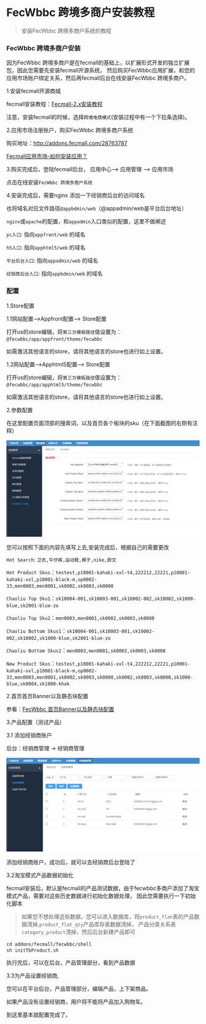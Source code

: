 FecWbbc 跨境多商户安装教程
========

> 安装FecWbbc 跨境多商户系统的教程


### FecWbbc 跨境多商户安装

因为FecWbbc 跨境多商户是在fecmall的基础上，以扩展形式开发的独立扩展包，因此您需要先安装fecmall开源系统，
然后购买FecWbbc应用扩展，和您的应用市场账户绑定关系，然后再fecmall后台在线安装FecWbbc 跨境多商户。

1.安装fecmall开源商城


fecmall安装教程：[Fecmall-2.x安装教程](http://www.fecmall.com/doc/fecshop-guide/develop/cn-2.0/guide-fecshop-2-graphical-install.html)

注意，安装fecmall的时候，选择`跨境电商模式`(安装过程中有一个下拉条选择)。

2.应用市场注册账户，购买FecWbbc 跨境多商户系统

购买地址：http://addons.fecmall.com/28763787

[Fecmall应用市场-如何安装应用？](http://www.fecmall.com/doc/fecshop-guide/addons/cn-2.0/guide-fecmall-addons-install.html)

3.购买完成后，登陆fecmall后台， 应用中心--> 应用管理 --> 应用市场

点击在线安装`FecWbbc 跨境多商户系统`

4.安装完成后，需要nginx 添加一下经销商后台的访问域名

也将域名对应文件路径`@appbdmin/web`（@appadmin/web是平台后台地址）

`nginx`或`apache`的配置，和`appadmin`入口类似的配置，这里不做阐述


`pc入口`: 指向`appfront/web` 的域名

`h5入口`: 指向`apphtml5/web` 的域名

`平台后台入口`: 指向`appadmin/web` 的域名

`经销商后台入口`: 指向`appbdmin/web` 的域名



### 配置

1.Store配置


1.1网站配置-->Appfront配置--> Store配置

打开us的store编辑，将`第三方模板路径`值设置为：`@fecwbbc/app/appfront/theme/fecwbbc`

如需激活其他语言的store，请将其他语言的store也进行如上设置。

1.2网站配置-->Apphtml5配置--> Store配置

打开us的store编辑，将`第三方模板路径`值设置为：`@fecwbbc/app/apphtml5/theme/fecwbbc`

如需激活其他语言的store，请将其他语言的store也进行如上设置。

2.参数配置


在这里配置页面顶部的搜索词，以及首页各个板块的sku（在下面截图的右侧有注释）

![](images/fecwbbc_1.png)

您可以按照下面的内容先填写上去,安装完成后，根据自己的需要更改

`Hot Search`: `卫衣,牛仔裤,运动鞋,椰子,nike,欧文`

`Hot Product Skus`：`testest,p10001-kahaki-xxl-t4,222212,22221,p10001-kahaki-xxl,p10001-black-m,op0002-33,men0003,men0001,sk0002,sk0003,sk0008`

`Chaoliu Top Sku1`：`sk10004-001,sk10003-001,sk10002-002,sk10002,sk1000-blue,sk2001-blue-zo`

`Chaoliu Top Sku2`：`men0003,men0001,sk0002,sk0003,sk0008`

`Chaoliu Bottom Skus1`：`sk10004-001,sk10003-001,sk10002-002,sk10002,sk1000-blue,sk2001-blue-zo`

`Chaoliu Bottom Skus2`：`men0003,men0001,sk0002,sk0003,sk0008`

`New Product Skus`：`testest,p10001-kahaki-xxl-t4,222212,22221,p10001-kahaki-xxl,p10001-black-m,op0002-33,men0003,men0001,sk0002,sk0003,sk0008,sk0002,sk0003,sk0008,sk1000-blue,sk0004,sk1000-khak`



2.首页首页Banner以及静态块配置


参看：[FecWbbc 首页Banner以及静态块配置](fecwbbc-banner-config.md)


3.产品配置（测试产品）

3.1 添加经销商账户

后台：经销商管理  -> 经销商管理

![](images/fecwbbc_2.png)

添加经销商账户，成功后，就可以去经销商后台登陆了



3.2淘宝模式产品数据初始化

fecmall安装后，默认是fecmall的产品测试数据，由于fecwbbc多商户添加了淘宝模式产品，需要对这些历史数据进行初始化数据处理，
因此您需要执行一下初始化脚本

> 如果您不想处理这些数据，您可以进入数据库，将`product_flat`表的产品数据清掉,`product_flat_qty`产品库存表数据清掉，
产品分类关系表`category_product`清掉，然后后台新建产品即可


```
cd addons/fecmall/fecwbbc/shell
sh initTbProduct.sh
```

执行完后，可以在后台，产品管理部分，看到产品数据
 

 3.3为产品设置经销商,


您可以在平台后台，产品管理部分，编辑产品，上下架商品。


如果产品没有设置经销商，用户将不能将产品加入购物车。


到这里基本就配置完成了。
















